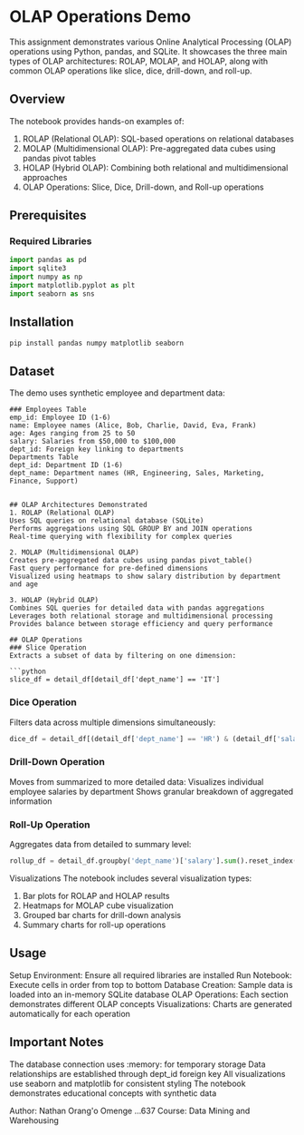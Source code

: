 # OLAP Operations Demo
This assignment demonstrates various Online Analytical Processing (OLAP) operations using Python, pandas, and SQLite. It showcases the three main types of OLAP architectures: ROLAP, MOLAP, and HOLAP, along with common OLAP operations like slice, dice, drill-down, and roll-up.

## Overview
The notebook provides hands-on examples of:

1. ROLAP (Relational OLAP): SQL-based operations on relational databases
2. MOLAP (Multidimensional OLAP): Pre-aggregated data cubes using pandas pivot tables
3. HOLAP (Hybrid OLAP): Combining both relational and multidimensional approaches
4. OLAP Operations: Slice, Dice, Drill-down, and Roll-up operations

## Prerequisites
### Required Libraries

```python
import pandas as pd
import sqlite3
import numpy as np
import matplotlib.pyplot as plt
import seaborn as sns
```

## Installation
```python
pip install pandas numpy matplotlib seaborn
```

## Dataset
The demo uses synthetic employee and department data:

```
### Employees Table
emp_id: Employee ID (1-6)
name: Employee names (Alice, Bob, Charlie, David, Eva, Frank)
age: Ages ranging from 25 to 50
salary: Salaries from $50,000 to $100,000
dept_id: Foreign key linking to departments
Departments Table
dept_id: Department ID (1-6)
dept_name: Department names (HR, Engineering, Sales, Marketing, Finance, Support)


## OLAP Architectures Demonstrated
1. ROLAP (Relational OLAP)
Uses SQL queries on relational database (SQLite)
Performs aggregations using SQL GROUP BY and JOIN operations
Real-time querying with flexibility for complex queries

2. MOLAP (Multidimensional OLAP)
Creates pre-aggregated data cubes using pandas pivot_table()
Fast query performance for pre-defined dimensions
Visualized using heatmaps to show salary distribution by department and age

3. HOLAP (Hybrid OLAP)
Combines SQL queries for detailed data with pandas aggregations
Leverages both relational storage and multidimensional processing
Provides balance between storage efficiency and query performance

## OLAP Operations
### Slice Operation
Extracts a subset of data by filtering on one dimension:

```python
slice_df = detail_df[detail_df['dept_name'] == 'IT']

```

### Dice Operation
Filters data across multiple dimensions simultaneously:

```python
dice_df = detail_df[(detail_df['dept_name'] == 'HR') & (detail_df['salary'] > 60000)]

```

### Drill-Down Operation
Moves from summarized to more detailed data:
Visualizes individual employee salaries by department
Shows granular breakdown of aggregated information

### Roll-Up Operation
Aggregates data from detailed to summary level:

```python
rollup_df = detail_df.groupby('dept_name')['salary'].sum().reset_index()

```

Visualizations
The notebook includes several visualization types:

1. Bar plots for ROLAP and HOLAP results
2. Heatmaps for MOLAP cube visualization
3. Grouped bar charts for drill-down analysis
4. Summary charts for roll-up operations

## Usage
Setup Environment: Ensure all required libraries are installed
Run Notebook: Execute cells in order from top to bottom
Database Creation: Sample data is loaded into an in-memory SQLite database
OLAP Operations: Each section demonstrates different OLAP concepts
Visualizations: Charts are generated automatically for each operation

## Important Notes
The database connection uses :memory: for temporary storage
Data relationships are established through dept_id foreign key
All visualizations use seaborn and matplotlib for consistent styling
The notebook demonstrates educational concepts with synthetic data

Author: Nathan Orang'o Omenge ...637
Course: Data Mining and Warehousing
